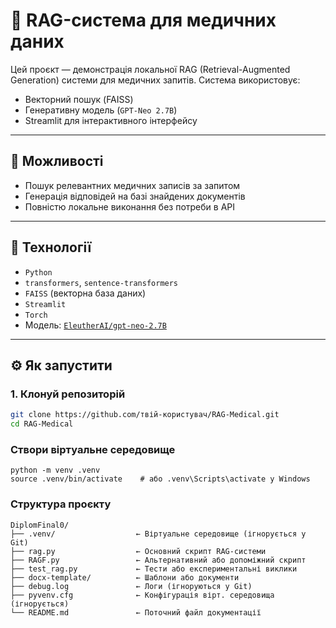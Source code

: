 # 🧠 RAG-система для медичних даних

Цей проєкт — демонстрація локальної RAG (Retrieval-Augmented Generation) системи для медичних запитів. Система використовує:
- Векторний пошук (FAISS)
- Генеративну модель (`GPT-Neo 2.7B`)
- Streamlit для інтерактивного інтерфейсу

---

## 🚀 Можливості

- Пошук релевантних медичних записів за запитом
- Генерація відповідей на базі знайдених документів
- Повністю локальне виконання без потреби в API

---

## 🧰 Технології

- `Python`
- `transformers`, `sentence-transformers`
- `FAISS` (векторна база даних)
- `Streamlit`
- `Torch`
- Модель: [`EleutherAI/gpt-neo-2.7B`](https://huggingface.co/EleutherAI/gpt-neo-2.7B)

---

## ⚙️ Як запустити

### 1. Клонуй репозиторій

```bash
git clone https://github.com/твій-користувач/RAG-Medical.git
cd RAG-Medical
```
  

### Створи віртуальне середовище
``````
python -m venv .venv
source .venv/bin/activate    # або .venv\Scripts\activate у Windows
``````


### Структура проєкту
````
DiplomFinal0/
├── .venv/                  ← Віртуальне середовище (ігнорується у Git)
├── rag.py                  ← Основний скрипт RAG-системи
├── RAGF.py                 ← Альтернативний або допоміжний скрипт
├── test_rag.py             ← Тести або експериментальні виклики
├── docx-template/          ← Шаблони або документи
├── debug.log               ← Логи (ігноруються у Git)
├── pyvenv.cfg              ← Конфігурація вірт. середовища (ігнорується)
└── README.md               ← Поточний файл документації
